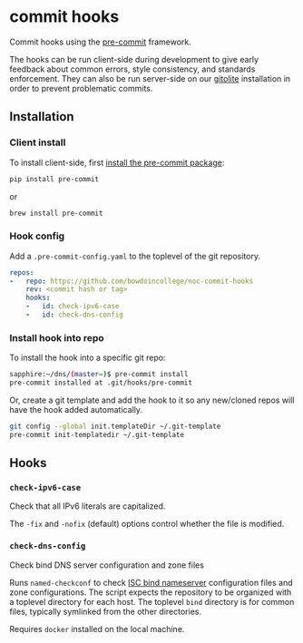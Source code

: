 # commit hooks

Commit hooks using the [pre-commit](https://pre-commit.com) framework.

The hooks can be run client-side during development to give
early feedback about common errors, style consistency, and
standards enforcement.  They can also be run server-side on our
[gitolite](https://gitolite.com/gitolite/index.html) installation in
order to prevent problematic commits.

## Installation

### Client install

To install client-side, first [install the pre-commit package](https://pre-commit.com/#installation):

```bash
pip install pre-commit
```

or

```bash
brew install pre-commit
```

### Hook config

Add a `.pre-commit-config.yaml` to the toplevel of the git repository.

```yaml
repos:
-   repo: https://github.com/bowdoincollege/noc-commit-hooks
    rev: <commit hash or tag>
    hooks:
    -   id: check-ipv6-case
    -   id: check-dns-config
```

### Install hook into repo

To install the hook into a specific git repo:

```bash
sapphire:~/dns/(master=)$ pre-commit install
pre-commit installed at .git/hooks/pre-commit
```

Or, create a git template and add the hook to it so any new/cloned repos
will have the hook added automatically.

```bash
git config --global init.templateDir ~/.git-template
pre-commit init-templatedir ~/.git-template
```

## Hooks

### `check-ipv6-case`

Check that all IPv6 literals are capitalized.

The `-fix` and `-nofix` (default) options control whether the file is
modified.

### `check-dns-config`

Check bind DNS server configuration and zone files

Runs `named-checkconf` to check [ISC bind
nameserver](https://www.isc.org/bind/) configuration files and zone
configurations.  The script expects the repository to be organized with
a toplevel directory for each host.  The toplevel `bind` directory is
for common files, typically symlinked from the other directories.

Requires `docker` installed on the local machine.
